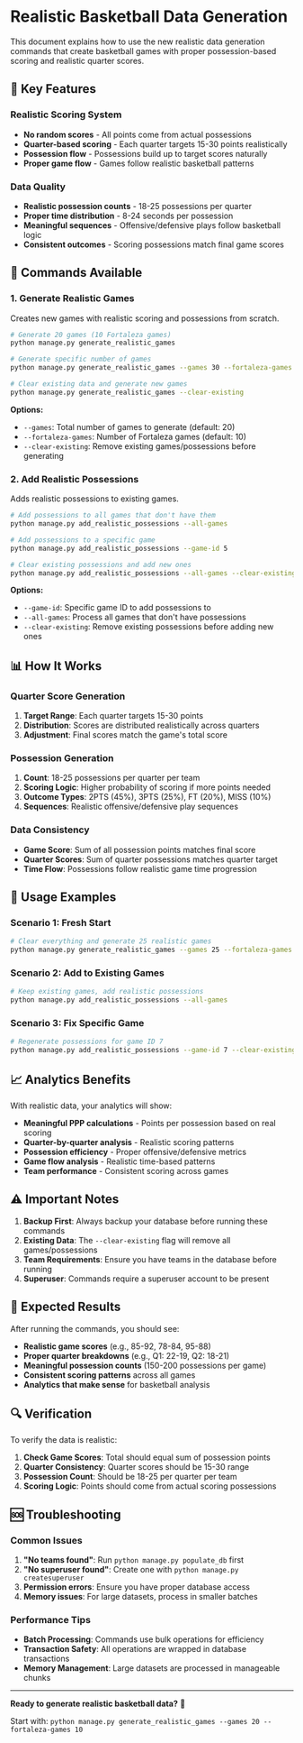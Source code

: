 # Realistic Basketball Data Generation

This document explains how to use the new realistic data generation commands that create basketball games with proper possession-based scoring and realistic quarter scores.

## 🏀 **Key Features**

### **Realistic Scoring System**
- **No random scores** - All points come from actual possessions
- **Quarter-based scoring** - Each quarter targets 15-30 points realistically
- **Possession flow** - Possessions build up to target scores naturally
- **Proper game flow** - Games follow realistic basketball patterns

### **Data Quality**
- **Realistic possession counts** - 18-25 possessions per quarter
- **Proper time distribution** - 8-24 seconds per possession
- **Meaningful sequences** - Offensive/defensive plays follow basketball logic
- **Consistent outcomes** - Scoring possessions match final game scores

## 🚀 **Commands Available**

### **1. Generate Realistic Games**
Creates new games with realistic scoring and possessions from scratch.

```bash
# Generate 20 games (10 Fortaleza games)
python manage.py generate_realistic_games

# Generate specific number of games
python manage.py generate_realistic_games --games 30 --fortaleza-games 15

# Clear existing data and generate new games
python manage.py generate_realistic_games --clear-existing
```

**Options:**
- `--games`: Total number of games to generate (default: 20)
- `--fortaleza-games`: Number of Fortaleza games (default: 10)
- `--clear-existing`: Remove existing games/possessions before generating

### **2. Add Realistic Possessions**
Adds realistic possessions to existing games.

```bash
# Add possessions to all games that don't have them
python manage.py add_realistic_possessions --all-games

# Add possessions to a specific game
python manage.py add_realistic_possessions --game-id 5

# Clear existing possessions and add new ones
python manage.py add_realistic_possessions --all-games --clear-existing
```

**Options:**
- `--game-id`: Specific game ID to add possessions to
- `--all-games`: Process all games that don't have possessions
- `--clear-existing`: Remove existing possessions before adding new ones

## 📊 **How It Works**

### **Quarter Score Generation**
1. **Target Range**: Each quarter targets 15-30 points
2. **Distribution**: Scores are distributed realistically across quarters
3. **Adjustment**: Final scores match the game's total score

### **Possession Generation**
1. **Count**: 18-25 possessions per quarter per team
2. **Scoring Logic**: Higher probability of scoring if more points needed
3. **Outcome Types**: 2PTS (45%), 3PTS (25%), FT (20%), MISS (10%)
4. **Sequences**: Realistic offensive/defensive play sequences

### **Data Consistency**
- **Game Score**: Sum of all possession points matches final score
- **Quarter Scores**: Sum of quarter possessions matches quarter target
- **Time Flow**: Possessions follow realistic game time progression

## 🔧 **Usage Examples**

### **Scenario 1: Fresh Start**
```bash
# Clear everything and generate 25 realistic games
python manage.py generate_realistic_games --games 25 --fortaleza-games 12 --clear-existing
```

### **Scenario 2: Add to Existing Games**
```bash
# Keep existing games, add realistic possessions
python manage.py add_realistic_possessions --all-games
```

### **Scenario 3: Fix Specific Game**
```bash
# Regenerate possessions for game ID 7
python manage.py add_realistic_possessions --game-id 7 --clear-existing
```

## 📈 **Analytics Benefits**

With realistic data, your analytics will show:

- **Meaningful PPP calculations** - Points per possession based on real scoring
- **Quarter-by-quarter analysis** - Realistic scoring patterns
- **Possession efficiency** - Proper offensive/defensive metrics
- **Game flow analysis** - Realistic time-based patterns
- **Team performance** - Consistent scoring across games

## ⚠️ **Important Notes**

1. **Backup First**: Always backup your database before running these commands
2. **Existing Data**: The `--clear-existing` flag will remove all games/possessions
3. **Team Requirements**: Ensure you have teams in the database before running
4. **Superuser**: Commands require a superuser account to be present

## 🎯 **Expected Results**

After running the commands, you should see:

- **Realistic game scores** (e.g., 85-92, 78-84, 95-88)
- **Proper quarter breakdowns** (e.g., Q1: 22-19, Q2: 18-21)
- **Meaningful possession counts** (150-200 possessions per game)
- **Consistent scoring patterns** across all games
- **Analytics that make sense** for basketball analysis

## 🔍 **Verification**

To verify the data is realistic:

1. **Check Game Scores**: Total should equal sum of possession points
2. **Quarter Consistency**: Quarter scores should be 15-30 range
3. **Possession Count**: Should be 18-25 per quarter per team
4. **Scoring Logic**: Points should come from actual scoring possessions

## 🆘 **Troubleshooting**

### **Common Issues**

1. **"No teams found"**: Run `python manage.py populate_db` first
2. **"No superuser found"**: Create one with `python manage.py createsuperuser`
3. **Permission errors**: Ensure you have proper database access
4. **Memory issues**: For large datasets, process in smaller batches

### **Performance Tips**

- **Batch Processing**: Commands use bulk operations for efficiency
- **Transaction Safety**: All operations are wrapped in database transactions
- **Memory Management**: Large datasets are processed in manageable chunks

---

**Ready to generate realistic basketball data?** 🏀

Start with: `python manage.py generate_realistic_games --games 20 --fortaleza-games 10`
